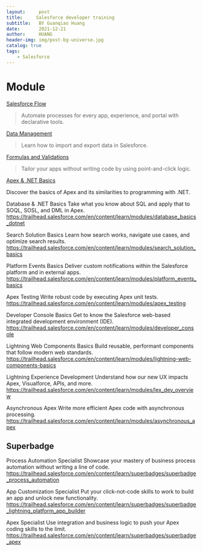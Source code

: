 ```yaml
---
layout:     post
title:     Salesforce developer training
subtitle:   BY Guanqiao Huang
date:       2021-12-21
author:     HUANG
header-img: img/post-bg-universe.jpg
catalog: true
tags:
    - Salesforce
---
```

# Module
[Salesforce Flow](https://trailhead.salesforce.com/en/content/learn/modules/business_process_automation)

>Automate processes for every app, experience, and portal with declarative tools.

[Data Management](https://trailhead.salesforce.com/en/content/learn/modules/lex_implementation_data_management)

>Learn how to import and export data in Salesforce.


[Formulas and Validations](https://trailhead.salesforce.com/en/content/learn/modules/point_click_business_logic)

>Tailor your apps without writing code by using point-and-click logic.


[Apex & .NET Basics](https://trailhead.salesforce.com/en/content/learn/modules/apex_basics_dotnet)

Discover the basics of Apex and its similarities to programming with .NET.

Database & .NET Basics
Take what you know about SQL and apply that to SOQL, SOSL, and DML in Apex.
https://trailhead.salesforce.com/en/content/learn/modules/database_basics_dotnet

Search Solution Basics
Learn how search works, navigate use cases, and optimize search results.
https://trailhead.salesforce.com/en/content/learn/modules/search_solution_basics

Platform Events Basics
Deliver custom notifications within the Salesforce platform and in external apps.
https://trailhead.salesforce.com/en/content/learn/modules/platform_events_basics

Apex Testing
Write robust code by executing Apex unit tests.
https://trailhead.salesforce.com/en/content/learn/modules/apex_testing


Developer Console Basics
Get to know the Salesforce web-based integrated development environment (IDE).
https://trailhead.salesforce.com/en/content/learn/modules/developer_console

Lightning Web Components Basics
Build reusable, performant components that follow modern web standards.
https://trailhead.salesforce.com/en/content/learn/modules/lightning-web-components-basics

Lightning Experience Development
Understand how our new UX impacts Apex, Visualforce, APIs, and more.
https://trailhead.salesforce.com/en/content/learn/modules/lex_dev_overview


Asynchronous Apex
Write more efficient Apex code with asynchronous processing.
https://trailhead.salesforce.com/en/content/learn/modules/asynchronous_apex

## Superbadge
Process Automation Specialist
Showcase your mastery of business process automation without writing a line of code.
https://trailhead.salesforce.com/en/content/learn/superbadges/superbadge_process_automation

App Customization Specialist
Put your click-not-code skills to work to build an app and unlock new functionality.
https://trailhead.salesforce.com/en/content/learn/superbadges/superbadge_lightning_platform_app_builder

Apex Specialist
Use integration and business logic to push your Apex coding skills to the limit. 
https://trailhead.salesforce.com/en/content/learn/superbadges/superbadge_apex

